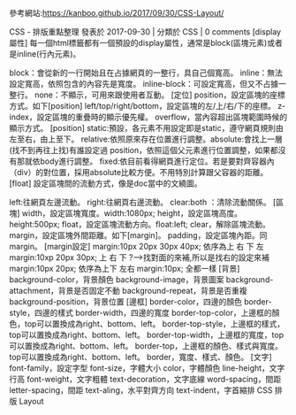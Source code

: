 參考網站:https://kanboo.github.io/2017/09/30/CSS-Layout/

CSS - 排版重點整理
 發表於 2017-09-30 |  分類於 CSS |  0 comments
[display屬性]
每一個html標籤都有一個預設的display屬性，通常是block(區塊元素)或者是inline(行內元素)。

block：會從新的一行開始且在占據網頁的一整行，具自己個寬高。
inline：無法設定寬高，依照包含的內容先是寬度。
inline-block：可設定寬高，但又不占據一整行。
none：不顯示，可用來跟使用者互動。
[定位]
position，設定區塊的座標方式。如下[position]
left/top/right/bottom，設定區塊的左/上/右/下的座標。
z-index，設定區塊的重疊時的顯示優先權。
overflow，當內容超出區塊範圍時候的顯示方式。
[position]
static:預設，各元素不用設定即是static，遵守網頁規則由左至右，由上至下。
relative:依照原來存在位置進行調整。absolute:會找上一層(找不到再往上找)有誰設定過
position，依照這個父元素進行位置調整，如果都沒有那就依body進行調整。
fixed:依目前看得網頁進行定位。若是要對齊容器內（div）的對位置，採用absolute比較方便。不用特別計算跟父容器的距離。
[float]
設定區塊間的流動方式，像是doc當中的文繞圖。

left:往網頁左邊流動。
right:往網頁右邊流動。
clear:both ：清除流動關係。
[區塊]
width，設定區塊寬度。width:1080px;
height，設定區塊高度。height:500px;
float，設定區塊流動方向。float:left;
clear，解除區塊流動。
margin，設定區塊外間距離。如下[margin]。
padding，設定區塊內距。同margin。
[margin設定]
margin:10px 20px 30px 40px; 依序為上 右 下 左
margin:10xp 20px 30px; 上 右 下 ?–>找對面的來補,所以是找右的設定來補
margin:10px 20px; 依序為上下 左右
margin:10px; 全都一樣
[背景]
background-color，背景顏色
background-image，背景圖案
background-attachment，背景是否固定不動
background-repeat，背景是否重複
background-position，背景位置
[邊框]
border-color，四邊的顏色
border-style，四邊的樣式
border-width，四邊的寬度
border-top-color，上邊框的顏色，top可以置換成為right、bottom、left。
border-top-style，上邊框的樣式，top可以置換成為right、bottom、left。
border-top-width，上邊框的寬度，top可以置換成為right、bottom、left。
border-top，上邊框的顏色、樣式與寬度。top可以置換成為right、bottom、left。
border，寬度、樣式、顏色。
[文字]
font-family，設定字型
font-size，字體大小
color，字體顏色
line-height，文字行高
font-weight，文字粗體
text-decoration，文字底線
word-spacing，間距
letter-spacing，間距
text-aling，水平對齊方向
text-indent，字首縮排
 CSS  排版  Layout
